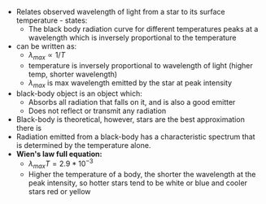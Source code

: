 - Relates observed wavelength of light from a star to its surface temperature - states:
	- The black body radiation curve for different temperatures peaks at a wavelength which is inversely proportional to the temperature
- can be written as:
	- $\lambda_{max} \propto 1/T$ 
	- temperature is inversely proportional to wavelength of light (higher temp, shorter wavelength)
	- $\lambda_{max}$ is max wavelength emitted by the star at peak intensity
- black-body object is an object which:
	- Absorbs all radiation that falls on it, and is also a good emitter
	- Does not reflect or transmit any radiation
- Black-body is theoretical, however, stars are the best approximation there is
- Radiation emitted from a black-body has a characteristic spectrum that is determined by the temperature alone.
- **Wien's law full equation:** 
	- $\lambda_{max}T = 2.9 * 10^{-3}$ 
	- Higher the temperature of a body, the shorter the wavelength at the peak intensity, so hotter stars tend to be white or blue and cooler stars red or yellow